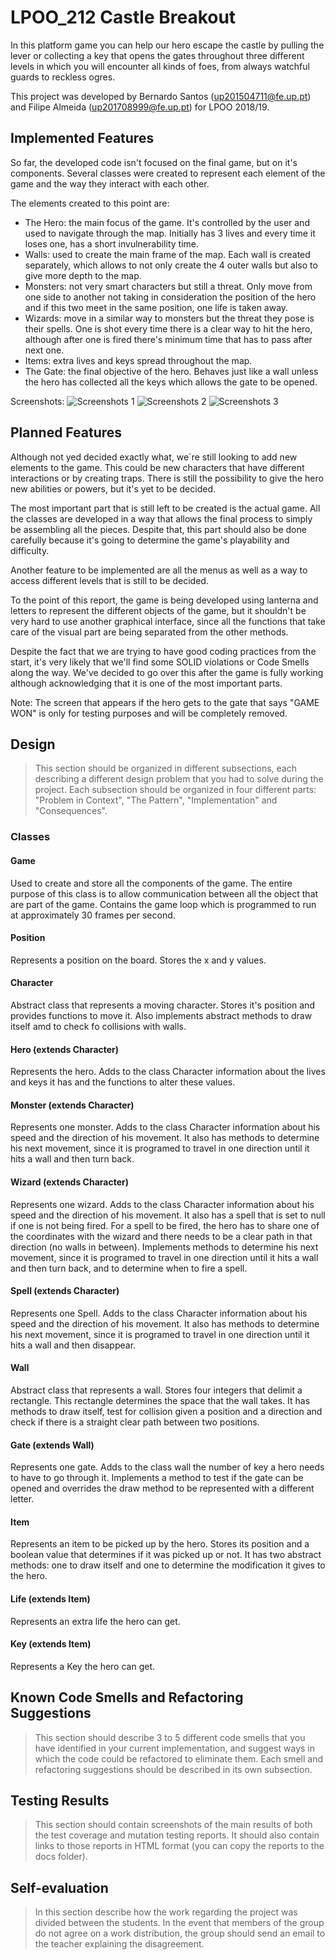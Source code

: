 # LPOO_212 Castle Breakout

In this platform game you can help our hero escape the castle by pulling the lever or collecting a key that opens the gates throughout three different levels in which you will encounter all kinds of foes, from always watchful guards to reckless ogres.

This project was developed by Bernardo Santos (up201504711@fe.up.pt) and Filipe Almeida (up201708999@fe.up.pt) for LPOO 2018/19.

## Implemented Features

So far, the developed code isn't focused on the final game, but on it's components. Several classes were created to represent each element of the game and the way they interact with each other.

The elements created to this point are:

* The Hero: the main focus of the game. It's controlled by the user and used to navigate through the map. Initially has 3 lives and every time it loses one, has a short invulnerability time.
* Walls: used to create the main frame of the map. Each wall is created separately, which allows to not only create the 4 outer walls but also to give more depth to the map.
* Monsters: not very smart characters but still a threat. Only move from one side to another not taking in consideration the position of the hero and if this two meet in the same position, one life is taken away.
* Wizards: move in a similar way to monsters but the threat they pose is their spells. One is shot every time there is a clear way to hit the hero, although after one is fired there's minimum time that has to pass after next one.
* Items: extra lives and keys spread throughout the map.
* The Gate: the final objective of the hero. Behaves just like a wall unless the hero has collected all the keys which allows the gate to be opened.

Screenshots:
![Screenshots 1](https://github.com/FEUP-LPOO/projecto-lpoo-2019-lpoo_212/blob/master/docs/Screenshots/screenshot1.png)
![Screenshots 2](https://github.com/FEUP-LPOO/projecto-lpoo-2019-lpoo_212/blob/master/docs/Screenshots/screenshot2.png)
![Screenshots 3](https://github.com/FEUP-LPOO/projecto-lpoo-2019-lpoo_212/blob/master/docs/Screenshots/screenshot3.png)

## Planned Features

Although not yed decided exactly what, we´re still looking to add new elements to the game. This could be new characters that have different interactions or by creating traps. There is still the possibility to give the hero new abilities or powers, but it's yet to be decided.

The most important part that is still left to be created is the actual game. All the classes are developed in a way that allows the final process to simply be assembling all the pieces. Despite that, this part should also be done carefully because it's going to determine the game's playability and difficulty.

Another feature to be implemented are all the menus as well as a way to access different levels that is still to be decided.

To the point of this report, the game is being developed using lanterna and letters to represent the different objects of the game, but it shouldn't be very hard to use another graphical interface, since all the functions that take care of the visual part are being separated from the other methods.

Despite the fact that we are trying to have good coding practices from the start, it's very likely that we'll find some SOLID violations or Code Smells along the way. We've decided to go over this after the game is fully working although acknowledging that it is one of the most important parts.

Note: The screen that appears if the hero gets to the gate that says "GAME WON" is only for testing purposes and will be completely removed.

## Design

> This section should be organized in different subsections, each describing a different design problem that you had to solve during the project. Each subsection should be organized in four different parts: "Problem in Context", "The Pattern", "Implementation" and "Consequences".

### Classes
#### Game

Used to create and store all the components of the game. The entire purpose of this class is to allow communication between all the object that are part of the game. Contains the game loop which is programmed to run at approximately 30 frames per second.

#### Position

Represents a position on the board. Stores the x and y values.

#### Character

Abstract class that represents a moving character. Stores it's position and provides functions to move it. Also implements abstract methods to draw itself amd to check fo collisions with walls.

#### Hero (extends Character)

Represents the hero. Adds to the class Character information about the lives and keys it has and the functions to alter these values.

#### Monster (extends Character)

Represents one monster. Adds to the class Character information about his speed and the direction of his movement. It also has methods to determine his next movement, since it is programed to travel in one direction until it hits a wall and then turn back.

#### Wizard (extends Character)

Represents one wizard. Adds to the class Character information about his speed and the direction of his movement. It also has a spell that is set to null if one is not being fired. For a spell to be fired, the hero has to share one of the coordinates with the wizard and there needs to be a clear path in that direction (no walls in between). Implements methods to determine his next movement, since it is programed to travel in one direction until it hits a wall and then turn back, and to determine when to fire a spell.

#### Spell (extends Character)

Represents one Spell. Adds to the class Character information about his speed and the direction of his movement. It also has methods to determine his next movement, since it is programed to travel in one direction until it hits a wall and then disappear.

#### Wall

Abstract class that represents a wall. Stores four integers that delimit a rectangle. This rectangle determines the space that the wall takes. It has methods to draw itself, test for collision given a position and a direction and check if there is a straight clear path between two positions.

#### Gate (extends  Wall)

Represents one gate. Adds to the class wall the number of key a hero needs to have to go through it. Implements a method to test if the gate can be opened and overrides the draw method to be represented with a different letter.

#### Item

Represents an item to be picked up by the hero. Stores its position and a boolean value that determines if it was picked up or not. It has two abstract methods: one to draw itself and one to determine the modification it gives to the hero.

#### Life (extends Item)

Represents an extra life the hero can get.

#### Key (extends Item)

Represents a Key the hero can get.


## Known Code Smells and Refactoring Suggestions

> This section should describe 3 to 5 different code smells that you have identified in your current implementation, and suggest ways in which the code could be refactored to eliminate them. Each smell and refactoring suggestions should be described in its own subsection.

## Testing Results

> This section should contain screenshots of the main results of both the test coverage and mutation testing reports. It should also contain links to those reports in HTML format (you can copy the reports to the docs folder).

## Self-evaluation

> In this section describe how the work regarding the project was divided between the students. In the event that members of the group do not agree on a work distribution, the group should send an email to the teacher explaining the disagreement.
